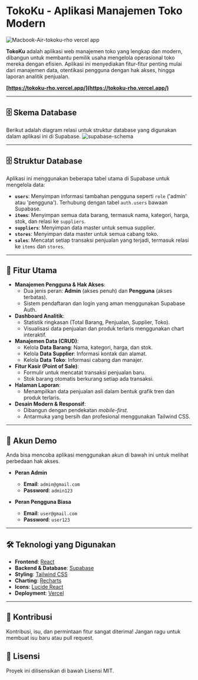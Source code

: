 # TokoKu - Aplikasi Manajemen Toko Modern

![Macbook-Air-tokoku-rho vercel app](https://github.com/user-attachments/assets/f471c85b-1e04-4da2-af72-dc1a60b333e4)

**TokoKu** adalah aplikasi web manajemen toko yang lengkap dan modern, dibangun untuk membantu pemilik usaha mengelola operasional toko mereka dengan efisien. Aplikasi ini menyediakan fitur-fitur penting mulai dari manajemen data, otentikasi pengguna dengan hak akses, hingga laporan analitik penjualan.


**[https://tokoku-rho.vercel.app/](https://tokoku-rho.vercel.app/)** 

---

## 🗄️ Skema Database

Berikut adalah diagram relasi untuk struktur database yang digunakan dalam aplikasi ini di Supabase.
![supabase-schema](https://github.com/user-attachments/assets/7e01470d-07aa-4452-8f93-f10771f3953c)

---

## 🗄️ Struktur Database

Aplikasi ini menggunakan beberapa tabel utama di Supabase untuk mengelola data:

-   **`users`**: Menyimpan informasi tambahan pengguna seperti `role` ('admin' atau 'pengguna'). Terhubung dengan tabel `auth.users` bawaan Supabase.
-   **`items`**: Menyimpan semua data barang, termasuk nama, kategori, harga, stok, dan relasi ke `suppliers`.
-   **`suppliers`**: Menyimpan data master untuk semua supplier.
-   **`stores`**: Menyimpan data master untuk semua cabang toko.
-   **`sales`**: Mencatat setiap transaksi penjualan yang terjadi, termasuk relasi ke `items` dan `stores`.

---

## 🚀 Fitur Utama

-   **Manajemen Pengguna & Hak Akses**:
    -   Dua jenis peran: **Admin** (akses penuh) dan **Pengguna** (akses terbatas).
    -   Sistem pendaftaran dan login yang aman menggunakan Supabase Auth.
-   **Dashboard Analitik**:
    -   Statistik ringkasan (Total Barang, Penjualan, Supplier, Toko).
    -   Visualisasi data penjualan dan produk terlaris menggunakan chart interaktif.
-   **Manajemen Data (CRUD)**:
    -   Kelola **Data Barang**: Nama, kategori, harga, dan stok.
    -   Kelola **Data Supplier**: Informasi kontak dan alamat.
    -   Kelola **Data Toko**: Informasi cabang dan manajer.
-   **Fitur Kasir (Point of Sale)**:
    -   Formulir untuk mencatat transaksi penjualan baru.
    -   Stok barang otomatis berkurang setiap ada transaksi.
-   **Halaman Laporan**:
    -   Menampilkan data penjualan asli dalam bentuk grafik tren dan produk terlaris.
-   **Desain Modern & Responsif**:
    -   Dibangun dengan pendekatan *mobile-first*.
    -   Antarmuka yang bersih dan profesional menggunakan Tailwind CSS.

---

## 🔑 Akun Demo

Anda bisa mencoba aplikasi menggunakan akun di bawah ini untuk melihat perbedaan hak akses.

-   **Peran Admin**
    -   **Email**: `admin@gmail.com`
    -   **Password**: `admin123`

-   **Peran Pengguna Biasa**
    -   **Email**: `user@gmail.com`
    -   **Password**: `user123`

---

## 🛠️ Teknologi yang Digunakan

-   **Frontend**: [React](https://reactjs.org/)
-   **Backend & Database**: [Supabase](https://supabase.io/)
-   **Styling**: [Tailwind CSS](https://tailwindcss.com/)
-   **Charting**: [Recharts](https://recharts.org/)
-   **Icons**: [Lucide React](https://lucide.dev/)
-   **Deployment**: [Vercel](https://vercel.com/)

---

## 🤝 Kontribusi

Kontribusi, isu, dan permintaan fitur sangat diterima! Jangan ragu untuk membuat isu baru atau pull request.

## 📄 Lisensi

Proyek ini dilisensikan di bawah Lisensi MIT.
